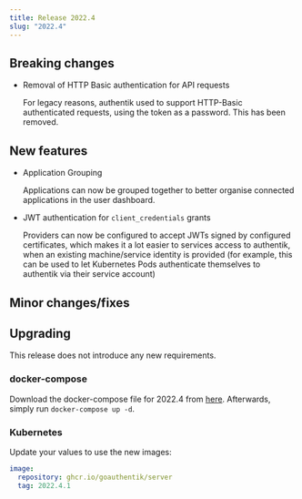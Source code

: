 ```yaml
---
title: Release 2022.4
slug: "2022.4"
---
```


## Breaking changes

- Removal of HTTP Basic authentication for API requests

  For legacy reasons, authentik used to support HTTP-Basic authenticated requests, using the token as a password. This has been removed.

## New features

- Application Grouping

  Applications can now be grouped together to better organise connected applications in the user dashboard.

- JWT authentication for `client_credentials` grants

  Providers can now be configured to accept JWTs signed by configured certificates, which makes it a lot easier to services access to authentik, when an existing machine/service identity is provided (for example, this can be used to let Kubernetes Pods authenticate themselves to authentik via their service account)

## Minor changes/fixes

## Upgrading

This release does not introduce any new requirements.

### docker-compose

Download the docker-compose file for 2022.4 from [here](https://goauthentik.io/version/2022.4/docker-compose.yml). Afterwards, simply run `docker-compose up -d`.

### Kubernetes

Update your values to use the new images:

```yaml
image:
  repository: ghcr.io/goauthentik/server
  tag: 2022.4.1
```

